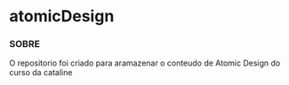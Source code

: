 # atomicDesign
<h3>SOBRE</h3>
<p>O repositorio foi criado para aramazenar o conteudo de Atomic Design do curso da cataline </p>
